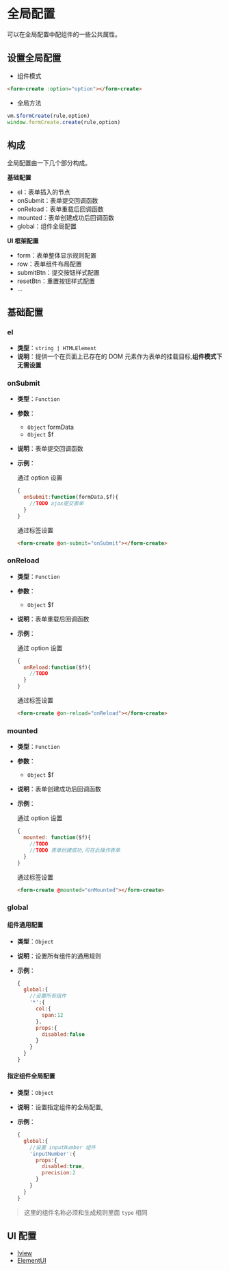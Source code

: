 
# 全局配置

可以在全局配置中配组件的一些公共属性。

## 设置全局配置

- 组件模式

```html
<form-create :option="option"></form-create>
```

- 全局方法

```js
vm.$formCreate(rule,option)
window.formCreate.create(rule,option)
```


## 构成

全局配置由一下几个部分构成。

**基础配置**

- el：表单插入的节点
- onSubmit：表单提交回调函数
- onReload：表单重载后回调函数
- mounted：表单创建成功后回调函数
- global：组件全局配置

**UI 框架配置**

- form：表单整体显示规则配置
- row：表单组件布局配置
- submitBtn：提交按钮样式配置
- resetBtn：重置按钮样式配置
- ...


## 基础配置

### el

- **类型**：`string | HTMLElement`
- **说明**：提供一个在页面上已存在的 DOM 元素作为表单的挂载目标,**组件模式下无需设置**


### onSubmit

- **类型**：`Function`

- **参数**：
  - `Object` formData
  - `Object` $f


- **说明**：表单提交回调函数

- **示例**：

  通过 option 设置
  ```js
  {
    onSubmit:function(formData,$f){
      //TODO ajax提交表单
    }
  }
  ```
  通过标签设置

  ```html
  <form-create @on-submit="onSubmit"></form-create>
  ```




### onReload

- **类型**：`Function`

- **参数**：
  - `Object` $f

- **说明**：表单重载后回调函数

- **示例**：

  通过 option 设置
  ```js
  {
    onReload:function($f){
      //TODO 
    }
  }
  ```

  通过标签设置
  ```html
  <form-create @on-reload="onReload"></form-create>
  ```



### mounted

- **类型**：`Function`

- **参数**：
  - `Object` $f

- **说明**：表单创建成功后回调函数

- **示例**：

  通过 option 设置
  ```js
  {
    mounted: function($f){
      //TODO
      //TODO 表单创建成功,可在此操作表单
    }
  }
  ```

  通过标签设置
  ```html
  <form-create @mounted="onMounted"></form-create>
  ```



### global

#### 组件通用配置

- **类型**：`Object`

- **说明**：设置所有组件的通用规则

- **示例**：

  ```js
  {
    global:{
      //设置所有组件
      '*':{
        col:{
          span:12
        },
        props:{
          disabled:false
        }
      }
    }
  }
  ```

#### 指定组件全局配置

- **类型**：`Object`

- **说明**：设置指定组件的全局配置,

- **示例**：

  ```js
  {
    global:{
      //设置 inputNumber 组件
      'inputNumber':{
        props:{
          disabled:true,
          precision:2
        }
      }
    }
  }
  ```
> 这里的组件名称必须和生成规则里面 `type` 相同


## UI 配置

- [Iview](/v2/iview/global.html)
- [ElementUI](/v2/element-ui/global.html)

